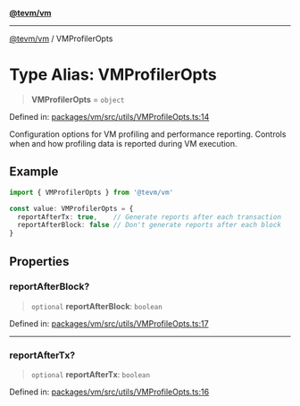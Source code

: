 [**@tevm/vm**](../README.md)

***

[@tevm/vm](../globals.md) / VMProfilerOpts

# Type Alias: VMProfilerOpts

> **VMProfilerOpts** = `object`

Defined in: [packages/vm/src/utils/VMProfileOpts.ts:14](https://github.com/evmts/tevm-monorepo/blob/main/packages/vm/src/utils/VMProfileOpts.ts#L14)

Configuration options for VM profiling and performance reporting.
Controls when and how profiling data is reported during VM execution.

## Example

```typescript
import { VMProfilerOpts } from '@tevm/vm'

const value: VMProfilerOpts = {
  reportAfterTx: true,    // Generate reports after each transaction
  reportAfterBlock: false // Don't generate reports after each block
}
```

## Properties

### reportAfterBlock?

> `optional` **reportAfterBlock**: `boolean`

Defined in: [packages/vm/src/utils/VMProfileOpts.ts:17](https://github.com/evmts/tevm-monorepo/blob/main/packages/vm/src/utils/VMProfileOpts.ts#L17)

***

### reportAfterTx?

> `optional` **reportAfterTx**: `boolean`

Defined in: [packages/vm/src/utils/VMProfileOpts.ts:16](https://github.com/evmts/tevm-monorepo/blob/main/packages/vm/src/utils/VMProfileOpts.ts#L16)
